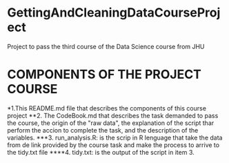 # GettingAndCleaningDataCourseProject
Project to pass the third course of the Data Science course from JHU

# COMPONENTS OF THE PROJECT COURSE
*1.This README.md file that describes the components of this course project 
**2. The CodeBook.md that describes the task demanded to pass the course, the origin of the "raw data", the explanation of the script thar perform the accion
to complete the task, and the description of the variables.
***3. run_analysis.R: is the scrip in R lenguage that take the data from de link provided by the course task and make the process to arrive to the tidy.txt file
****4. tidy.txt: is the output of the script in item 3.